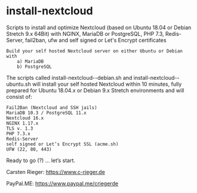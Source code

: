 # install-nextcloud
Scripts to install and optimize Nextcloud (based on Ubuntu 18.04 or Debian Stretch 9.x 64Bit) with NGINX, MariaDB or PostgreSQL, PHP 7.3, Redis-Server, fail2ban, ufw and self signed or Let's Encrypt certificates

    Build your self hosted Nextcloud server on either Ubuntu or Debian with
        a) MariaDB
        b) PostgreSQL
    
The scripts called install-nextcloud-<database>-debian.sh and install-nextcloud-<database>-ubuntu.sh will install your self hosted Nextcloud within 10 minutes, fully prepared for Ubuntu 18.04.x or Debian 9.x Stretch environments and will consist of:

    Fail2Ban (Nextcloud and SSH jails)
    MariaDB 10.3 / PostgreSQL 11.x
    Nextcloud 16.x
    NGINX 1.17.x
    TLS v. 1.3
    PHP 7.3.x
    Redis-Server
    self signed or Let’s Encrypt SSL (acme.sh)
    UFW (22, 80, 443)

Ready to go (?) … let’s start.

Carsten Rieger: https://www.c-rieger.de

PayPal.ME: https://www.paypal.me/criegerde

